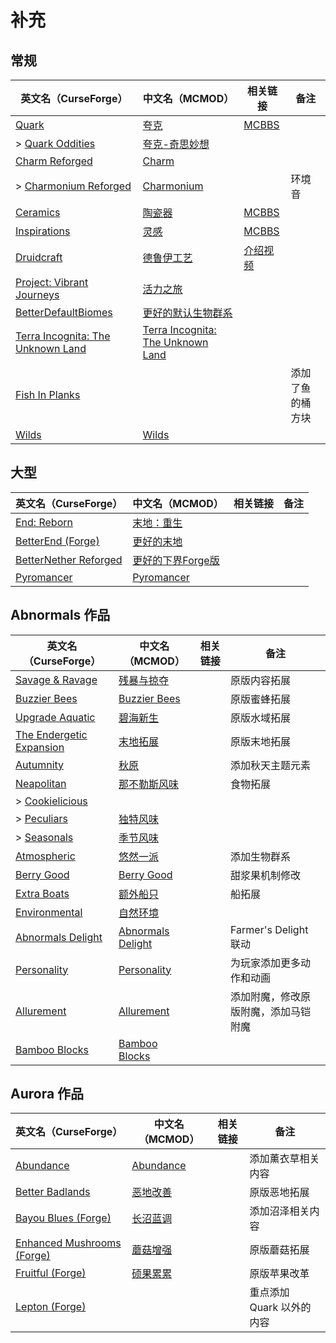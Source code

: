 # 补充

## 常规

| 英文名（CurseForge）                                                                               | 中文名（MCMOD）                                                           | 相关链接                                               | 备注             |
| -------------------------------------------------------------------------------------------------- | ------------------------------------------------------------------------- | ------------------------------------------------------ | ---------------- |
| [Quark](https://www.curseforge.com/minecraft/mc-mods/quark)                                        | [夸克](https://www.mcmod.cn/class/527.html)                               | [MCBBS](https://www.mcbbs.net/thread-648145-1-1.html)  |                  |
| > [Quark Oddities](https://www.curseforge.com/minecraft/mc-mods/quark-oddities)                    | [夸克-奇思妙想](https://www.mcmod.cn/class/1823.html)                     |                                                        |                  |
| [Charm Reforged](https://www.curseforge.com/minecraft/mc-mods/charm-reforged)                      | [Charm](https://www.mcmod.cn/class/2069.html)                             |                                                        |                  |
| > [Charmonium Reforged](https://www.curseforge.com/minecraft/mc-mods/charmonium-reforged)          | [Charmonium](https://www.mcmod.cn/class/3578.html)                        |                                                        | 环境音           |
| [Ceramics](https://www.curseforge.com/minecraft/mc-mods/ceramics)                                  | [陶瓷器](https://www.mcmod.cn/class/1427.html)                            | [MCBBS](https://www.mcbbs.net/thread-686501-1-1.html)  |                  |
| [Inspirations](https://www.curseforge.com/minecraft/mc-mods/inspirations)                          | [灵感](https://www.mcmod.cn/class/1122.html)                              | [MCBBS](https://www.mcbbs.net/thread-940567-1-1.html)  |                  |
| [Druidcraft](https://www.curseforge.com/minecraft/mc-mods/druidcraft)                              | [德鲁伊工艺](https://www.mcmod.cn/class/3479.html)                        | [介绍视频](https://www.bilibili.com/video/av413176041) |                  |
| [Project: Vibrant Journeys](https://www.curseforge.com/minecraft/mc-mods/project-vibrant-journeys) | [活力之旅](https://www.mcmod.cn/class/1564.html)                          |                                                        |                  |
| [BetterDefaultBiomes](https://www.curseforge.com/minecraft/mc-mods/better-default-biomes)          | [更好的默认生物群系](https://www.mcmod.cn/class/3604.html)                |                                                        |                  |
| [Terra Incognita: The Unknown Land](https://www.curseforge.com/minecraft/mc-mods/terraincognita)   | [Terra Incognita: The Unknown Land](https://www.mcmod.cn/class/3784.html) |                                                        |                  |
| [Fish In Planks](https://www.curseforge.com/minecraft/mc-mods/fish-in-planks)                      |                                                                           |                                                        | 添加了鱼的桶方块 |
| [Wilds](https://www.curseforge.com/minecraft/mc-mods/wilds)                                        | [Wilds](https://www.mcmod.cn/class/4412.html)                             |                                                        |                  |

## 大型

| 英文名（CurseForge）                                                                        | 中文名（MCMOD）                                           | 相关链接 | 备注 |
| ------------------------------------------------------------------------------------------- | --------------------------------------------------------- | -------- | ---- |
| [End: Reborn](https://www.curseforge.com/minecraft/mc-mods/end-reborn)                      | [末地：重生](https://www.mcmod.cn/class/2240.html)        |          |      |
| [BetterEnd (Forge)](https://www.curseforge.com/minecraft/mc-mods/betterend-forge-port)      | [更好的末地](https://www.mcmod.cn/class/3163.html)        |          |      |
| [BetterNether Reforged](https://www.curseforge.com/minecraft/mc-mods/betternether-reforged) | [更好的下界Forge版](https://www.mcmod.cn/class/4746.html) |          |      |
| [Pyromancer](https://www.curseforge.com/minecraft/mc-mods/pyromancer)                       | [Pyromancer](https://www.mcmod.cn/class/4793.html)        |          |      |

## Abnormals 作品

| 英文名（CurseForge）                                                                | 中文名（MCMOD）                                           | 相关链接 | 备注                                 |
| ----------------------------------------------------------------------------------- | --------------------------------------------------------- | -------- | ------------------------------------ |
| [Savage & Ravage](https://www.curseforge.com/minecraft/mc-mods/savage-and-ravage)   | [残暴与掠夺](https://www.mcmod.cn/class/3481.html)        |          | 原版内容拓展                         |
| [Buzzier Bees](https://www.curseforge.com/minecraft/mc-mods/buzzier-bees)           | [Buzzier Bees](https://www.mcmod.cn/class/2326.html)      |          | 原版蜜蜂拓展                         |
| [Upgrade Aquatic](https://www.curseforge.com/minecraft/mc-mods/upgrade-aquatic)     | [碧海新生](https://www.mcmod.cn/class/2916.html)          |          | 原版水域拓展                         |
| [The Endergetic Expansion](https://www.curseforge.com/minecraft/mc-mods/endergetic) | [末地拓展](https://www.mcmod.cn/class/2470.html)          |          | 原版末地拓展                         |
| [Autumnity](https://www.curseforge.com/minecraft/mc-mods/autumnity)                 | [秋原](https://www.mcmod.cn/class/2412.html)              |          | 添加秋天主题元素                     |
| [Neapolitan](https://www.curseforge.com/minecraft/mc-mods/neapolitan)               | [那不勒斯风味](https://www.mcmod.cn/class/3212.html)      |          | 食物拓展                             |
| > [Cookielicious](https://www.curseforge.com/minecraft/mc-mods/cookielicious)       |                                                           |          |                                      |
| > [Peculiars](https://www.curseforge.com/minecraft/mc-mods/peculiars)               | [独特风味](https://www.mcmod.cn/class/4653.html)          |          |                                      |
| > [Seasonals](https://www.curseforge.com/minecraft/mc-mods/seasonals)               | [季节风味](https://www.mcmod.cn/class/4668.html)          |          |                                      |
| [Atmospheric](https://www.curseforge.com/minecraft/mc-mods/atmospheric)             | [悠然一派](https://www.mcmod.cn/class/3208.html)          |          | 添加生物群系                         |
| [Berry Good](https://www.curseforge.com/minecraft/mc-mods/berry-good)               | [Berry Good](https://www.mcmod.cn/class/3480.html)        |          | 甜浆果机制修改                       |
| [Extra Boats](https://www.curseforge.com/minecraft/mc-mods/extra-boats)             | [额外船只](https://www.mcmod.cn/class/3222.html)          |          | 船拓展                               |
| [Environmental](https://www.curseforge.com/minecraft/mc-mods/environmental)         | [自然环境](https://www.mcmod.cn/class/3591.html)          |          |                                      |
| [Abnormals Delight](https://www.curseforge.com/minecraft/mc-mods/abnormals-delight) | [Abnormals Delight](https://www.mcmod.cn/class/3585.html) |          | Farmer's Delight 联动                |
| [Personality](https://www.curseforge.com/minecraft/mc-mods/personality)             | [Personality](https://www.mcmod.cn/class/3610.html)       |          | 为玩家添加更多动作和动画             |
| [Allurement](https://www.curseforge.com/minecraft/mc-mods/allurement)               | [Allurement](https://www.mcmod.cn/class/3611.html)        |          | 添加附魔，修改原版附魔，添加马铠附魔 |
| [Bamboo Blocks](https://www.curseforge.com/minecraft/mc-mods/bamboo-blocks)         | [Bamboo Blocks](https://www.mcmod.cn/class/3624.html)     |          |                                      |

## Aurora 作品

| 英文名（CurseForge）                                                                          | 中文名（MCMOD）                                   | 相关链接 | 备注                      |
| --------------------------------------------------------------------------------------------- | ------------------------------------------------- | -------- | ------------------------- |
| [Abundance](https://www.curseforge.com/minecraft/mc-mods/abundance)                           | [Abundance](https://www.mcmod.cn/class/3640.html) |          | 添加薰衣草相关内容        |
| [Better Badlands](https://www.curseforge.com/minecraft/mc-mods/better-badlands)               | [恶地改善](https://www.mcmod.cn/class/4692.html)  |          | 原版恶地拓展              |
| [Bayou Blues (Forge)](https://www.curseforge.com/minecraft/mc-mods/bayou-blues)               | [长沼蓝调](https://www.mcmod.cn/class/4621.html)  |          | 添加沼泽相关内容          |
| [Enhanced Mushrooms (Forge)](https://www.curseforge.com/minecraft/mc-mods/enhanced-mushrooms) | [蘑菇增强](https://www.mcmod.cn/class/3854.html)  |          | 原版蘑菇拓展              |
| [Fruitful (Forge)](https://www.curseforge.com/minecraft/mc-mods/fruitful)                     | [硕果累累](https://www.mcmod.cn/class/4235.html)  |          | 原版苹果改革              |
| [Lepton (Forge)](https://www.curseforge.com/minecraft/mc-mods/lepton)                         |                                                   |          | 重点添加 Quark 以外的内容 |
